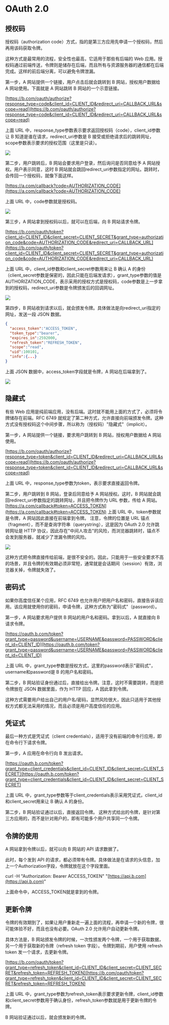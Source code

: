 # OAuth 2.0

## 授权码

授权码（authorization code）方式，指的是第三方应用先申请一个授权码，然后再用该码获取令牌。

这种方式是最常用的流程，安全性也最高，它适用于那些有后端的 Web 应用。授权码通过前端传送，令牌则是储存在后端，而且所有与资源服务器的通信都在后端完成。这样的前后端分离，可以避免令牌泄漏。

第一步，A 网站提供一个链接，用户点击后就会跳转到 B 网站，授权用户数据给 A 网站使用。下面就是 A 网站跳转 B 网站的一个示意链接。

[https://b.com/oauth/authorize?response_type=code&client_id=CLIENT_ID&redirect_uri=CALLBACK_URL&scope=read](https://b.com/oauth/authorize?response_type=code&client_id=CLIENT_ID&redirect_uri=CALLBACK_URL&scope=read)


上面 URL 中，response_type参数表示要求返回授权码（code），client_id参数让 B 知道是谁在请求，redirect_uri参数是 B 接受或拒绝请求后的跳转网址，scope参数表示要求的授权范围（这里是只读）。


![](../../assets/images/知识点/attachments/OAuth%202.0_image_0.png)

第二步，用户跳转后，B 网站会要求用户登录，然后询问是否同意给予 A 网站授权。用户表示同意，这时 B 网站就会跳回redirect_uri参数指定的网址。跳转时，会传回一个授权码，就像下面这样。


[https://a.com/callback?code=AUTHORIZATION_CODE](https://a.com/callback?code=AUTHORIZATION_CODE)


上面 URL 中，code参数就是授权码。


![](../../assets/images/知识点/attachments/OAuth%202.0_image_1.png)

第三步，A 网站拿到授权码以后，就可以在后端，向 B 网站请求令牌。


[https://b.com/oauth/token?client_id=CLIENT_ID&client_secret=CLIENT_SECRET&grant_type=authorization_code&code=AUTHORIZATION_CODE&redirect_uri=CALLBACK_URL](https://b.com/oauth/token?client_id=CLIENT_ID&client_secret=CLIENT_SECRET&grant_type=authorization_code&code=AUTHORIZATION_CODE&redirect_uri=CALLBACK_URL)


上面 URL 中，client_id参数和client_secret参数用来让 B 确认 A 的身份（client_secret参数是保密的，因此只能在后端发请求），grant_type参数的值是AUTHORIZATION_CODE，表示采用的授权方式是授权码，code参数是上一步拿到的授权码，redirect_uri参数是令牌颁发后的回调网址。


![](../../assets/images/知识点/attachments/OAuth%202.0_image_2.png)

第四步，B 网站收到请求以后，就会颁发令牌。具体做法是向redirect_uri指定的网址，发送一段 JSON 数据。


```json
{    
  "access_token":"ACCESS_TOKEN",
  "token_type":"bearer",
  "expires_in":2592000,
  "refresh_token":"REFRESH_TOKEN",
  "scope":"read",
  "uid":100101,
  "info":{...}
}
```

上面 JSON 数据中，access_token字段就是令牌，A 网站在后端拿到了。

![](../../assets/images/知识点/attachments/OAuth%202.0_image_3.png)

## 隐藏式

有些 Web 应用是纯前端应用，没有后端。这时就不能用上面的方式了，必须将令牌储存在前端。RFC 6749 就规定了第二种方式，允许直接向前端颁发令牌。这种方式没有授权码这个中间步骤，所以称为（授权码）"隐藏式"（implicit）。

第一步，A 网站提供一个链接，要求用户跳转到 B 网站，授权用户数据给 A 网站使用。

[https://b.com/oauth/authorize?response_type=token&client_id=CLIENT_ID&redirect_uri=CALLBACK_URL&scope=read](https://b.com/oauth/authorize?response_type=token&client_id=CLIENT_ID&redirect_uri=CALLBACK_URL&scope=read)


上面 URL 中，response_type参数为token，表示要求直接返回令牌。


第二步，用户跳转到 B 网站，登录后同意给予 A 网站授权。这时，B 网站就会跳回redirect_uri参数指定的跳转网址，并且把令牌作为 URL 参数，传给 A 网站。
[https://a.com/callback#token=ACCESS_TOKEN](https://a.com/callback#token=ACCESS_TOKEN)
上面 URL 中，token参数就是令牌，A 网站因此直接在前端拿到令牌。
注意，令牌的位置是 URL 锚点（fragment），而不是查询字符串（querystring），这是因为 OAuth 2.0 允许跳转网址是 HTTP 协议，因此存在"中间人攻击"的风险，而浏览器跳转时，锚点不会发到服务器，就减少了泄漏令牌的风险。


![](../../assets/images/知识点/attachments/OAuth%202.0_image_4.png)


这种方式把令牌直接传给前端，是很不安全的。因此，只能用于一些安全要求不高的场景，并且令牌的有效期必须非常短，通常就是会话期间（session）有效，浏览器关掉，令牌就失效了。


## 密码式

如果你高度信任某个应用，RFC 6749 也允许用户把用户名和密码，直接告诉该应用。该应用就使用你的密码，申请令牌，这种方式称为"密码式"（password）。

第一步，A 网站要求用户提供 B 网站的用户名和密码。拿到以后，A 就直接向 B 请求令牌。


[https://oauth.b.com/token?grant_type=password&username=USERNAME&password=PASSWORD&client_id=CLIENT_ID](https://oauth.b.com/token?grant_type=password&username=USERNAME&password=PASSWORD&client_id=CLIENT_ID)


上面 URL 中，grant_type参数是授权方式，这里的password表示"密码式"，username和password是 B 的用户名和密码。


第二步，B 网站验证身份通过后，直接给出令牌。注意，这时不需要跳转，而是把令牌放在 JSON 数据里面，作为 HTTP 回应，A 因此拿到令牌。


这种方式需要用户给出自己的用户名/密码，显然风险很大，因此只适用于其他授权方式都无法采用的情况，而且必须是用户高度信任的应用。


## 凭证式

最后一种方式是凭证式（client credentials），适用于没有前端的命令行应用，即在命令行下请求令牌。

第一步，A 应用在命令行向 B 发出请求。


[https://oauth.b.com/token?grant_type=client_credentials&client_id=CLIENT_ID&client_secret=CLIENT_SECRET](https://oauth.b.com/token?grant_type=client_credentials&client_id=CLIENT_ID&client_secret=CLIENT_SECRET)


上面 URL 中，grant_type参数等于client_credentials表示采用凭证式，client_id和client_secret用来让 B 确认 A 的身份。


第二步，B 网站验证通过以后，直接返回令牌。
这种方式给出的令牌，是针对第三方应用的，而不是针对用户的，即有可能多个用户共享同一个令牌。


## 令牌的使用

A 网站拿到令牌以后，就可以向 B 网站的 API 请求数据了。

此时，每个发到 API 的请求，都必须带有令牌。具体做法是在请求的头信息，加上一个Authorization字段，令牌就放在这个字段里面。

curl -H "Authorization: Bearer ACCESS_TOKEN" "[https://api.b.com](https://api.b.com)"


上面命令中，ACCESS_TOKEN就是拿到的令牌。


## 更新令牌

令牌的有效期到了，如果让用户重新走一遍上面的流程，再申请一个新的令牌，很可能体验不好，而且也没有必要。OAuth 2.0 允许用户自动更新令牌。

具体方法是，B 网站颁发令牌的时候，一次性颁发两个令牌，一个用于获取数据，另一个用于获取新的令牌（refresh token 字段）。令牌到期前，用户使用 refresh token 发一个请求，去更新令牌。

[https://b.com/oauth/token?grant_type=refresh_token&client_id=CLIENT_ID&client_secret=CLIENT_SECRET&refresh_token=REFRESH_TOKEN](https://b.com/oauth/token?grant_type=refresh_token&client_id=CLIENT_ID&client_secret=CLIENT_SECRET&refresh_token=REFRESH_TOKEN)


上面 URL 中，grant_type参数为refresh_token表示要求更新令牌，client_id参数和client_secret参数用于确认身份，refresh_token参数就是用于更新令牌的令牌。


B 网站验证通过以后，就会颁发新的令牌。
